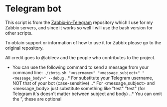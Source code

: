 # Telegram bot

This script is from the [Zabbix-in-Telegram](https://github.com/ableev/Zabbix-in-Telegram/) repository which I use for my Zabbix servers, and since it works so well I will use the bash version for other scripts.

To obtain support or information of how to use it for Zabbix please go to the original repository.

All credit goes to @ableev and the people who contributes to the project.

* You can use the following command to send a message from your command line:
`./zbxtg.sh "<username>" "<message_subject>" "<message_body>" --debug`
..* For <username> substitute your Telegram username, NOT that of your bot (case-sensitive)
..* For <message_subject> and <message_body> just substitute something like "test" "test" (for Telegram it's doesn't matter between subject and body)
..* You can omit the ", these are optional
